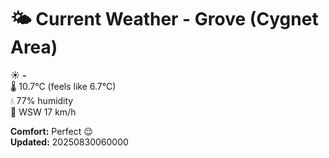 # 🌤️ Current Weather - Grove (Cygnet Area)

☀️ **-**  
🌡️ 10.7°C (feels like 6.7°C)  
💧 77% humidity  
💨 WSW 17 km/h  

**Comfort:** Perfect 😌  
**Updated:** 20250830060000
